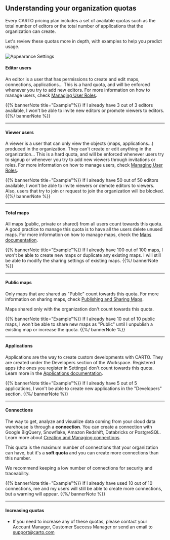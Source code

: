 ## Understanding your organization quotas

Every CARTO pricing plan includes a set of available quotas such as the total number of editors or the total number of applications that the organization can create.

Let's review these quotas more in depth, with examples to help you predict usage.

![Appearance Settings](/img/cloud-native-workspace/settings/settings_subscription_quotas.png)

#### Editor users

An editor is a user that has permissions to create and edit maps, connections, applications... This is a hard quota, and will be enforced whenever you try to add new editors. For more information on how to manage users, check [Managing User Roles](/carto-user-manual/settings/managing-user-roles/).

{{% bannerNote title="Example"%}}
If I already have 3 out of 3 editors available, I won't be able to invite new editors or promote viewers to editors.
{{%/ bannerNote %}}

--- 

#### Viewer users

A viewer is a user that can only view the objects (maps, applications...) produced in the organization. They can't create or edit anything in the organization... This is a hard quota, and will be enforced whenever users try to signup or whenever you try to add new viewers through invitations or roles. For more information on how to manage users, check [Managing User Roles](/carto-user-manual/settings/managing-user-roles/).

{{% bannerNote title="Example"%}}
If I already have 50 out of 50 editors available, I won't be able to invite viewers or demote editors to viewers. Also, users that try to join or request to join the organization will be blocked.
{{%/ bannerNote %}}

--- 

#### Total maps

All maps (public, private or shared) from all users count towards this quota. A good practice to manage this quota is to have all the users delete unused maps. For more information on how to manage maps, check the [Maps documentation](/carto-user-manual/maps/introduction/).

{{% bannerNote title="Example"%}}
If I already have 100 out of 100 maps, I won't be able to create new maps or duplicate any existing maps. I will still be able to modify the sharing settings of existing maps.
{{%/ bannerNote %}}

--- 

#### Public maps

Only maps that are shared as "Public" count towards this quota. For more information on sharing maps, check [Publishing and Sharing Maps](/carto-user-manual/maps/publishing-and-sharing-maps/).

Maps shared only with the organization don't count towards this quota.

{{% bannerNote title="Example"%}}
If I already have 10 out of 10 public maps, I won't be able to share new maps as "Public" until I unpublish a existing map or increase the quota.
{{%/ bannerNote %}}

--- 

#### Applications

Applications are the way to create custom developments with CARTO. They are created under the Developers section of the Workspace. Registered apps (the ones you register in Settings) don't count towards this quota. Learn more in the [Applications documentation](/carto-user-manual/applications/accessing-applications/). 

{{% bannerNote title="Example"%}}
If I already have 5 out of 5 applications, I won't be able to create new applications in the "Developers" section.
{{%/ bannerNote %}}

--- 

#### Connections

The way to get, analyze and visualize data coming from your cloud data warehouse is through a **connection**. You can create a connection with Google BigQuery, Snowflake, Amazon Redshift, Databricks or PostgreSQL. Learn more about [Creating and Managing connections](/carto-user-manual/connections/introduction/).

This quota is the maximum number of connections that your organization can have, but it's a **soft quota** and you can create more connections than this number.

We recommend keeping a low number of connections for security and traceability.

{{% bannerNote title="Example"%}}
If I already have used 10 out of 10 connections, me and my users will still be able to create more connections, but a warning will appear.
{{%/ bannerNote %}}

---

#### Increasing quotas

- If you need to increase any of these quotas, please contact your Account Manager, Customer Success Manager or send an email to support@carto.com